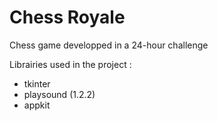 # Chess Royale

Chess game developped in a 24-hour challenge

Librairies used in the project : 
- tkinter
- playsound (1.2.2)
- appkit
